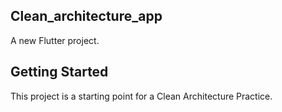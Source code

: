 ## Clean_architecture_app

A new Flutter project.

## Getting Started

This project is a starting point for a Clean Architecture Practice.
